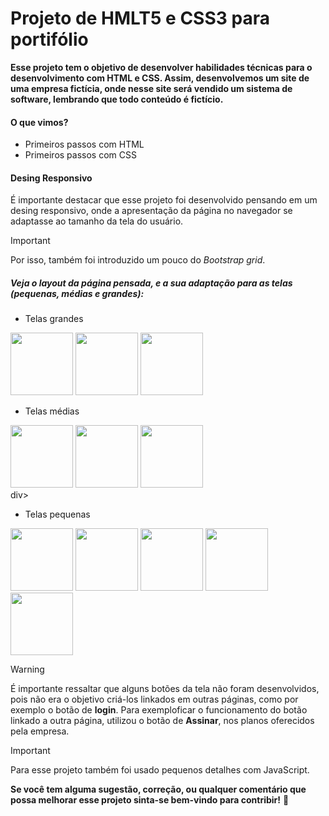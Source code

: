 # Projeto de HMLT5 e CSS3 para portifólio

**Esse projeto tem o objetivo de desenvolver habilidades técnicas para o desenvolvimento com HTML e CSS. Assim, desenvolvemos um site de uma empresa fictícia, onde nesse site será vendido um sistema de software, lembrando que todo conteúdo é fictício.**

#### O que vimos?
 - Primeiros passos com HTML
 - Primeiros passos com CSS

#### Desing Responsivo
É importante destacar que esse projeto foi desenvolvido pensando em um desing responsivo, onde a apresentação da página no navegador se adaptasse ao tamanho da tela do usuário. 

> [!IMPORTANT]
> Por isso, também foi introduzido um pouco do *Bootstrap grid*.

##### Veja o layout da página pensada, e a sua adaptação para as telas (pequenas, médias e grandes):
 - Telas grandes
   
<div aling-"center">
 <img src="/projects/projeto_html_css_portifolio/imagens/telagrande1.png" width="100px">
 <img src="/projects/projeto_html_css_portifolio/imagens/telagrande2.png" width="100px">
 <img src="/projects/projeto_html_css_portifolio/imagens/telagrande3.png" width="100px">
</div>

 - Telas médias
   
<div aling-"center">
 <img src="/projects/projeto_html_css_portifolio/imagens/telamedia1.png" width="100px">
 <img src="/projects/projeto_html_css_portifolio/imagens/telamedia2.png" width="100px">
 <img src="/projects/projeto_html_css_portifolio/imagens/telamedia3.png" width="100px">
</div>div>

 - Telas pequenas
   
<div aling-"center">
 <img src="/projects/projeto_html_css_portifolio/imagens/telapqeuna1.png" width="100px">
 <img src="/projects/projeto_html_css_portifolio/imagens/telaprquena2.png" width="100px">
 <img src="/projects/projeto_html_css_portifolio/imagens/telapequena3.png" width="100px">
 <img src="/projects/projeto_html_css_portifolio/imagens/telapequena4.png" width="100px">
 <img src="/projects/projeto_html_css_portifolio/imagens/telapequena5.png" width="100px">
</div>

> [!WARNING]
> É importante ressaltar que alguns botões da tela não foram desenvolvidos, pois não era o objetivo criá-los linkados em outras páginas, como por exemplo o botão de **login**. Para exemploficar o funcionamento do botão linkado a outra página, utilizou o botão de **Assinar**, nos planos oferecidos pela empresa.

> [!IMPORTANT]
> Para esse projeto também foi usado pequenos detalhes com JavaScript.


**Se você tem alguma sugestão, correção, ou qualquer comentário que possa melhorar esse projeto sinta-se bem-vindo para contribir!**
:slightly_smiling_face:
